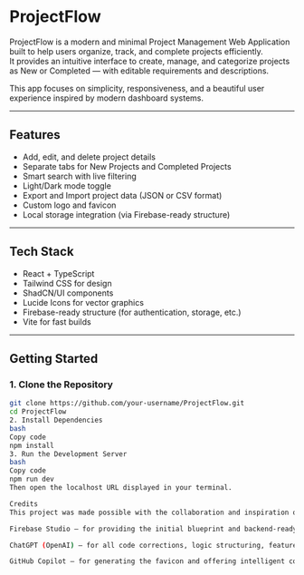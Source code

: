 # ProjectFlow

ProjectFlow is a modern and minimal Project Management Web Application built to help users organize, track, and complete projects efficiently.  
It provides an intuitive interface to create, manage, and categorize projects as New or Completed — with editable requirements and descriptions.  

This app focuses on simplicity, responsiveness, and a beautiful user experience inspired by modern dashboard systems.

---

## Features

- Add, edit, and delete project details  
- Separate tabs for New Projects and Completed Projects  
- Smart search with live filtering  
- Light/Dark mode toggle  
- Export and Import project data (JSON or CSV format)  
- Custom logo and favicon  
- Local storage integration (via Firebase-ready structure)

---

## Tech Stack

- React + TypeScript  
- Tailwind CSS for design  
- ShadCN/UI components  
- Lucide Icons for vector graphics  
- Firebase-ready structure (for authentication, storage, etc.)  
- Vite for fast builds  

---

## Getting Started

### 1. Clone the Repository
```bash
git clone https://github.com/your-username/ProjectFlow.git
cd ProjectFlow
2. Install Dependencies
bash
Copy code
npm install
3. Run the Development Server
bash
Copy code
npm run dev
Then open the localhost URL displayed in your terminal.

Credits
This project was made possible with the collaboration and inspiration of the following tools and platforms:

Firebase Studio — for providing the initial blueprint and backend-ready structure.

ChatGPT (OpenAI) — for all code corrections, logic structuring, feature additions, and UI/UX refinements.

GitHub Copilot — for generating the favicon and offering intelligent code completions.